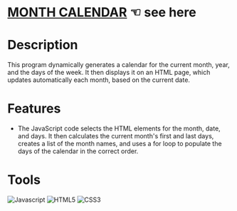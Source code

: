 # [MONTH CALENDAR](https://guavalines.github.io/Month-Calendar/) ☜ see here

# Description
This program dynamically generates a calendar for the current month, year, and the days of the week. It then displays it on an HTML page, which updates automatically each month, based on the current date.

# Features

- The JavaScript code selects the HTML elements for the month, date, and days. It then calculates the current month's first and last days, creates a list of the month names, and uses a for loop to populate the days of the calendar in the correct order.

# Tools

![Javascript](https://img.shields.io/badge/JavaScript-323330?style=for-the-badge&logo=javascript&logoColor=F7DF1E)
![HTML5](https://img.shields.io/badge/HTML5-E34F26?style=for-the-badge&logo=html5&logoColor=white)
![CSS3](https://img.shields.io/badge/CSS3-1572B6?style=for-the-badge&logo=css3&logoColor=white)
